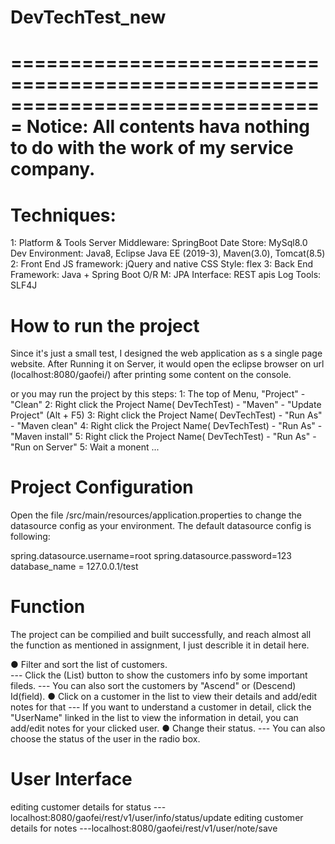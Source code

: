 # DevTechTest_new

===============================================================================
Notice: All contents hava nothing to do with the work of my service company.
===============================================================================


# Techniques:
1: Platform & Tools
Server Middleware: SpringBoot
Date Store: MySql8.0
Dev Environment: Java8, Eclipse Java EE (2019-3), Maven(3.0), Tomcat(8.5)
2: Front End
JS framework: jQuery and native
CSS Style: flex
3: Back End
Framework: Java + Spring Boot
O/R M: JPA
Interface: REST apis
Log Tools: SLF4J

# How to run the project

Since it's just a small test, I designed the web application as s a single page website. After Running it on Server, it would open the eclipse browser on url (localhost:8080/gaofei/) after printing some content on the console.

or you may run the project by this steps:
1: The top of Menu, "Project" - "Clean"
2: Right click the Project Name( DevTechTest) - "Maven" - "Update Project" (Alt + F5)
3: Right click the Project Name( DevTechTest) - "Run As" - "Maven clean"
4: Right click the Project Name( DevTechTest) - "Run As" - "Maven install"
5: Right click the Project Name( DevTechTest) - "Run As" - "Run on Server"
5: Wait a monent ...

# Project Configuration
Open the file /src/main/resources/application.properties to change the datasource config as your environment. The default datasource config is following:

spring.datasource.username=root
spring.datasource.password=123
database_name = 127.0.0.1/test

# Function
The project can be compilied and built successfully, and reach almost all the function as mentioned in assignment, I just describle it in detail here.

● Filter and sort the list of customers.                               
--- Click the (List) button to show the customers info by some important fileds. 
--- You can also sort the customers by "Ascend" or (Descend) Id(field).
● Click on a customer in the list to view their details and add/edit notes for that
--- If you want to understand a customer in detail, click the "UserName" linked in the list to view the information in detail, you can add/edit notes for your clicked user.
● Change their status.
--- You can also choose the status of the user in the radio box.

# User Interface
editing customer details for status
---localhost:8080/gaofei/rest/v1/user/info/status/update
editing customer details for notes
---localhost:8080/gaofei/rest/v1/user/note/save
